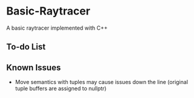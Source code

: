 # Basic-Raytracer
A basic raytracer implemented with C++

## To-do List

## Known Issues
- Move semantics with tuples may cause issues down the line (original tuple buffers are assigned to nullptr)